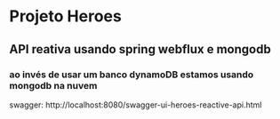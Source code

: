 # Projeto Heroes
## API reativa usando spring webflux e mongodb

### ao invés de usar um banco dynamoDB estamos usando mongodb na nuvem

swagger: http://localhost:8080/swagger-ui-heroes-reactive-api.html